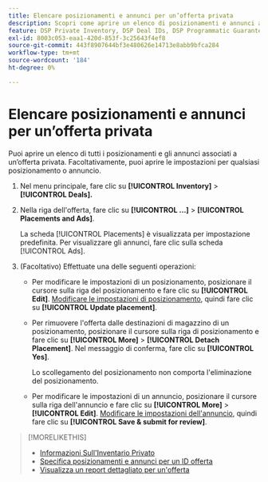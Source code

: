 ```yaml
---
title: Elencare posizionamenti e annunci per un’offerta privata
description: Scopri come aprire un elenco di posizionamenti e annunci associati a un’offerta privata.
feature: DSP Private Inventory, DSP Deal IDs, DSP Programmatic Guaranteed Deals
exl-id: 8003c053-eaa1-420d-853f-3c25643f4ef8
source-git-commit: 443f8907644bf3e480626e14713e8abb9bfca284
workflow-type: tm+mt
source-wordcount: '184'
ht-degree: 0%

---
```


# Elencare posizionamenti e annunci per un’offerta privata

Puoi aprire un elenco di tutti i posizionamenti e gli annunci associati a un’offerta privata. Facoltativamente, puoi aprire le impostazioni per qualsiasi posizionamento o annuncio.

1. Nel menu principale, fare clic su **[!UICONTROL Inventory]** > **[!UICONTROL Deals].**

1. Nella riga dell&#39;offerta, fare clic su **[!UICONTROL ...]** > **[!UICONTROL Placements and Ads]**.

   La scheda [!UICONTROL Placements] è visualizzata per impostazione predefinita. Per visualizzare gli annunci, fare clic sulla scheda [!UICONTROL Ads].

1. (Facoltativo) Effettuate una delle seguenti operazioni:

   * Per modificare le impostazioni di un posizionamento, posizionare il cursore sulla riga del posizionamento e fare clic su **[!UICONTROL Edit]**. [Modificare le impostazioni di posizionamento](/help/dsp/campaign-management/placements/placement-settings.md), quindi fare clic su **[!UICONTROL Update placement]**.

   * Per rimuovere l&#39;offerta dalle destinazioni di magazzino di un posizionamento, posizionare il cursore sulla riga di posizionamento e fare clic su **[!UICONTROL More]** > **[!UICONTROL Detach Placement]**. Nel messaggio di conferma, fare clic su **[!UICONTROL Yes]**.

     Lo scollegamento del posizionamento non comporta l&#39;eliminazione del posizionamento.

   * Per modificare le impostazioni di un annuncio, posizionare il cursore sulla riga dell&#39;annuncio e fare clic su **[!UICONTROL More]** > **[!UICONTROL Edit]**. [Modificare le impostazioni dell&#39;annuncio](/help/dsp/campaign-management/ads/ad-edit.md), quindi fare clic su **[!UICONTROL Save & submit for review]**.

>[!MORELIKETHIS]
>
>* [Informazioni Sull&#39;Inventario Privato](private-inventory-about.md)
>* [Specifica posizionamenti e annunci per un ID offerta](deal-id-attach-placements.md)
>* [Visualizza un report dettagliato per un&#39;offerta](deal-view-report.md)
